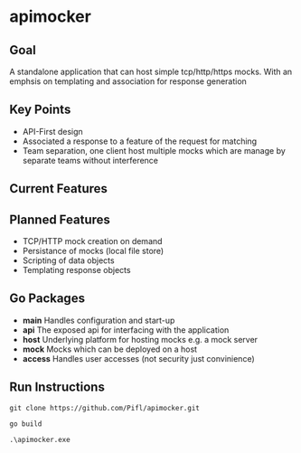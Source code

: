 # apimocker

## Goal

A standalone application that can host simple tcp/http/https mocks. With an emphsis on templating and association for response generation 

## Key Points

- API-First design 
- Associated a response to a feature of the request for matching
- Team separation, one client host multiple mocks which are manage by separate teams without interference 

## Current Features

## Planned Features

- TCP/HTTP mock creation on demand
- Persistance of mocks (local file store)
- Scripting of data objects 
- Templating response objects


## Go Packages

- **main** Handles configuration and start-up
- **api** The exposed api for interfacing with the application
- **host** Underlying platform for hosting mocks e.g. a mock server
- **mock** Mocks which can be deployed on a host
- **access** Handles user accesses (not security just convinience)

## Run Instructions

`git clone https://github.com/Pifl/apimocker.git`

`go build`

`.\apimocker.exe`
